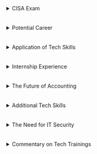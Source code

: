 <details>
<summary>CISA Exam</summary>

<ul>
 <li>
 The CISA exam, which stands for Certified Information Systems auditor, is a common achievement for those in professions that combine accounting and computer information systems knowledge.  The responsibilities of a financial statement auditor is vastly different from that of an IT auditor, so it is extremely important that the individuals designing and performing the tests on the client's systems have the experience necessary to understand potential risks and underlying processes.  The exam is completed in a single sitting and is sponsored by ISACA, the Information Systems Audit and Control Association.  The material is split into five distinct subject areas, also referred to as domains.  The first domain is "The Process of Auditing Information Systems."  This covers generic auditing procedures, especially for individuals that do not have any audit experience.  It also delves into the purpose of auditing these systems and what specific requirements or processes might need examination.  The second domain is "Governance and Management of IT."  Auditing a client's IT environment consists of more than just verifying the processes and outputs of the client's systems.  It is also important that the client has policies and procedures in place that keep these systems secure and manages access to them.  IT processes must be continually examined for adequacy and safety.  Next, the third domain is "Information Systems Acquisition, Development, and Implementation," which would most importantly be useful when auditing client systems that were developed in house for which there are no standards or familiar features.  Additionally, clients must take special care when deploying new IT systems in their company to ensure security, appropriate access, and reliable outputs.  Fourth is the "Information Systems Operations, Maintenance, and Service Management" domain, which considers the day-to-day functionality of IT systems, updates, patches, repairs, IT support, etc.  Lastly, the "Protection of Information Assets" domain involves ensuring that the client's IT systems and the information contained in them are secure and contain appropriate safeguard controls.  These five domains make up the subject matter tested on the CISA exam. <br>
 </li>
<li>Complete study timeline: <br>
<img src="https://user-images.githubusercontent.com/46510959/56867699-f6a86300-69ad-11e9-9384-624bc68fda34.png"></li>
 
<li>Current Gantt Chart of progress: <br>
<img src="https://user-images.githubusercontent.com/46510959/56867691-e2646600-69ad-11e9-93b0-a538f7fe0eaf.png"></li>

</ul>
</details>
<br><br>

<details>
<summary>Potential Career</summary>
 
 

</details>
<br><br>


<details>
<summary>Application of Tech Skills</summary>
 
 

</details>
<br><br>


<details>
<summary>Internship Experience</summary>

Coming into college at the University of Tulsa, I declared a major in accounting but was unsure whether it would be a good fit for me.  After my first few accounting courses, I discovered that I was really enjoying the course content and figured a career in accounting would be stable, secure, and dependable.  Along the way, I took CIS2003, which essentially provided an introductory overview to a lot of CIS topics that were expanded upon in more advanced courses.  This CIS course was part of the course requirement for all students with business majors, so I enrolled out of obligation.  However, I found that I was fairly adept at mastering the subject matter and looked further into the possibility of studying CIS in addition to accounting.  I attended an informational luncheon with all of the CIS professors to learn more about what the major would entail. Throughout the rest of my undergraduate years, I switched a few times back and forth between a CIS major and a minor, but ultimately was able to fit the requirements for a major into my courseload.  
<br>
When it came time to think about career paths, I knew I would prefer a job that would appeal to my interests in both accounting and CIS.  I figured that there were a few different options: corporate accounting, auditor, or IT auditor.  I aimed to try each of these in hopes of discovering what I could see myself doing on a daily basis for an extended period of time.  My first internship was with Phillips 66 the summer after my sophomore year.  I served as a finance intern in the marketing financial services group.  I found this internship to be a great first experience.  My specific sub-group dealt with fuel consignment and accounting for stations that owned the brick and mortar gas station but sold Phillips 66 fuel.  The internship was a whole provided a complete look into the oil and gas value chain.  The intern class took trips to the Houston headquarters, Ponca City refinery, Glenpool terminals, and several other sites.  On a daily basis, much of my responsibility was to receive reports from the consignment operator detailing their sales, fuel volumes, etc and reconciling this to the company ERP. I was tasked with finding errors in the report and performing several analytics procedures to find any unusual trends.  I was also given a second project that involved creating a macro in Excel to format incoming aviation fuel sales data in a way that was compatible with direct entry into their system. While I loved the company culture and the internship as a whole, I felt my specific position was not fast-paced enough to entertain me for 40 hours a week, and began thinking about other options for work.

<br>
During the following school year, I discussed with my CIS professors options for my next internship.  Once suggestion I was given was for Stinnett & Associates, a firm that was not extremely involved on the TU campus at that point.  However, two company representatives attended a fall Beta Alpha Psi meeting, at which time I approached them and expressed my interest in an internship.  I went through the hiring process which included an office tour, and accepted an internship for the following summer.  I expressed to them that I was interested in both the accounting and IT aspect of things; they offered to allow me experience in both areas throughout the summer.  Stinnett is essentially a client services firm, and a majority of the jobs I was on included outsourced internal auditing or IT work for clients.  Many days we would be working from our client's office requesting documentation and performing control tests for SOX compliance.  The second half of my internship was more IT-focused and consisted of testing IT SOX controls or documenting clients' cybersecurity procedures in order to provide recommendations.  I found the cybersecurity discussions to consist largely of topics I had learned in previous CIS courses such as telcommunications, and enjoyed applying that knowledge to real-world concepts.  However, I still wanted to gain experience in the public accounting industry, as I know that those positions are typically the most challenging and fast-moving (and stressful).

<br><br>
Through the required accounting curriculum, there is opportunity to work in a spring internship for the first nine weeks of the semester, and take the rest of the courses compressed for the second nine weeks.  I chose to work with HoganTaylor, a local public accounting firm in Tulsa.  Through this internship, I was on four different audit teams assisting with the audits of our client's financial statements.  Specifically, I audited the cash accounts, managed analysis of the expense fluctuations, and confirmed accounts receivable balances.  Working with the financial statements did not come as easily to me as I expected throughout my accounting courses, so I knew I wanted to try IT auditing to utilize more of my CIS knowledge.  The following summer, I interned for PwC in Portland, Oregon on their Risk Assurance team.  I was firstly impressed with the global reach of the company and the resources and network available to the employees.  For a majority of my internship, I was working at the Nike headquarters in Beaverton helping to audit the company's IT controls.  For the last portion of my internship, I was working with a utilities company performing the same duties.  Ultimately, I enjoyed my day-to-day responsibilities at PwC the most, and chose to accept a position with them full time as a Risk Assurance Associate in their OKC office, a position that I will begin in August 2019.
<br>

</details>
<br><br>


<details>
<summary>The Future of Accounting</summary>
 

</details>
<br><br>


<details>
<summary>Additional Tech Skills</summary>
 


</details>
<br><br>


<details>
<summary>The Need for IT Security</summary>
 
 

</details>
<br><br>



<details>
<summary>Commentary on Tech Trainings</summary>
 


</details>
